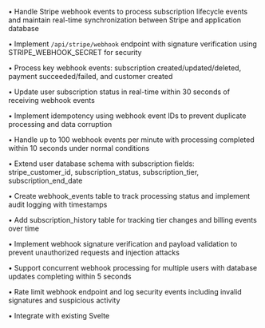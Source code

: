 • Handle Stripe webhook events to process subscription lifecycle events and maintain real-time synchronization between Stripe and application database

• Implement `/api/stripe/webhook` endpoint with signature verification using STRIPE_WEBHOOK_SECRET for security

• Process key webhook events: subscription created/updated/deleted, payment succeeded/failed, and customer created

• Update user subscription status in real-time within 30 seconds of receiving webhook events

• Implement idempotency using webhook event IDs to prevent duplicate processing and data corruption

• Handle up to 100 webhook events per minute with processing completed within 10 seconds under normal conditions

• Extend user database schema with subscription fields: stripe_customer_id, subscription_status, subscription_tier, subscription_end_date

• Create webhook_events table to track processing status and implement audit logging with timestamps

• Add subscription_history table for tracking tier changes and billing events over time

• Implement webhook signature verification and payload validation to prevent unauthorized requests and injection attacks

• Support concurrent webhook processing for multiple users with database updates completing within 5 seconds

• Rate limit webhook endpoint and log security events including invalid signatures and suspicious activity

• Integrate with existing Svelte